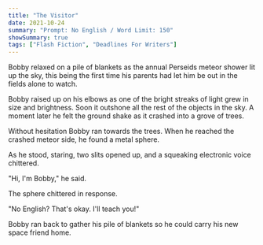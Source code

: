 ```yaml
---
title: "The Visitor"
date: 2021-10-24
summary: "Prompt: No English / Word Limit: 150"
showSummary: true
tags: ["Flash Fiction", "Deadlines For Writers"]
---
```


Bobby relaxed on a pile of blankets as the annual Perseids meteor shower lit up the sky, this being the first time his parents had let him be out in the fields alone to watch. 

Bobby raised up on his elbows as one of the bright streaks of light grew in size and brightness. Soon it outshone all the rest of the objects in the sky. A moment later he felt the ground shake as it crashed into a grove of trees.

Without hesitation Bobby ran towards the trees. When he reached the crashed meteor side, he found a metal sphere. 

As he stood, staring, two slits opened up, and a squeaking electronic voice chittered.

"Hi, I'm Bobby," he said.

The sphere chittered in response. 

"No English? That's okay. I'll teach you!"

Bobby ran back to gather his pile of blankets so he could carry his new space friend home.
